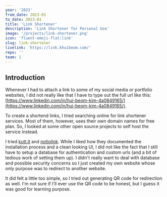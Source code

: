 ```yaml
---
year: '2023'
from_date: 2023-01
to_date: 2023-01
title: 'Link Shortener'
description: 'Link Shortener for Personal Use'
image: '/projects/link-shortener.png'
icon: 'fluent-emoji-flat:link'
slug: link-shortener
livelink: 'https://link.khuibeom.com/'
repo: ''
team: 1
---
```


## Introduction
Whenever I had to attach a link to some of my social media or portfolio websites, I did not really like that I have to type out the full url like this: [https://www.linkedin.com/in/hui-beom-kim-4a0849165/](https://www.linkedin.com/in/hui-beom-kim-4a0849165/). 

To create a shortend links, I tried searching online for link shortener services. Most of them, however, uses their own domain names for free plan. So, I looked at some other open source projects to self host the service instead. 

I tried [kutt.it](https://github.com/thedevs-network/kutt) and [notiolink](https://github.com/theodorusclarence/notiolink). While I liked how they documented the installation process and a clean looking UI, I did not like the fact that I still have to setup a database for authentication and custom urls (and a bit of tedious work of setting them up). I didn't really want to deal with database and possible security concerns so I just created my own website whose only purpose was to redirect to another website.

It did felt a little too simple, so I tried out generating QR code for redirection as well. I'm not sure if I'll ever use the QR code to be honest, but I guess it was good for learning purpose.